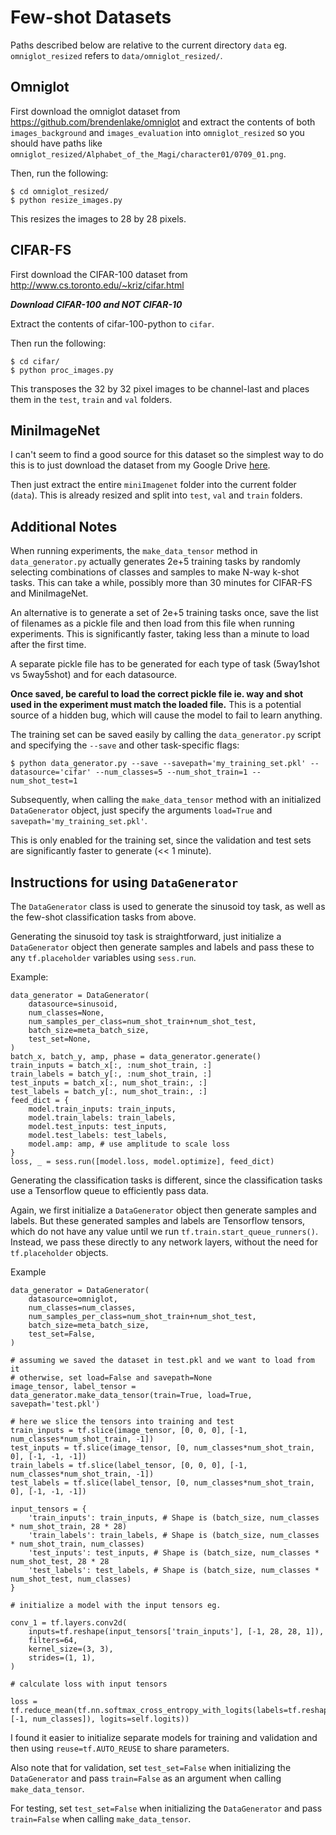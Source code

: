 # Few-shot Datasets

Paths described below are relative to the current directory `data` eg. `omniglot_resized` refers to `data/omniglot_resized/`.

## Omniglot

First download the omniglot dataset from https://github.com/brendenlake/omniglot and extract the contents of both `images_background` and `images_evaluation` into `omniglot_resized` so you should have paths like `omniglot_resized/Alphabet_of_the_Magi/character01/0709_01.png`.

Then, run the following:

```
$ cd omniglot_resized/
$ python resize_images.py
```

This resizes the images to 28 by 28 pixels.

## CIFAR-FS

First download the CIFAR-100 dataset from http://www.cs.toronto.edu/~kriz/cifar.html

***Download CIFAR-100 and NOT CIFAR-10***

Extract the contents of cifar-100-python to `cifar`.

Then run the following:

```
$ cd cifar/
$ python proc_images.py
```

This transposes the 32 by 32 pixel images to be channel-last and places them in the `test`, `train` and `val` folders.

## MiniImageNet

I can't seem to find a good source for this dataset so the simplest way to do this is to just download the dataset from my Google Drive [here](https://drive.google.com/file/d/16pifyDIvxxI0ILEtw587-Kpx1HcaU9e3/view?usp=sharing).

Then just extract the entire `miniImagenet` folder into the current folder (`data`).
This is already resized and split into `test`, `val` and `train` folders.

## Additional Notes

When running experiments, the `make_data_tensor` method in `data_generator.py` actually generates 2e+5 training tasks by randomly selecting combinations of classes and samples to make N-way k-shot tasks. This can take a while, possibly more than 30 minutes for CIFAR-FS and MiniImageNet. 

An alternative is to generate a set of 2e+5 training tasks once, save the list of filenames as a pickle file and then load from this file when running experiments. This is significantly faster, taking less than a minute to load after the first time. 

A separate pickle file has to be generated for each type of task (5way1shot vs 5way5shot) and for each datasource.

**Once saved, be careful to load the correct pickle file ie. way and shot used in the experiment must match the loaded file.** This is a potential source of a hidden bug, which will cause the model to fail to learn anything.

The training set can be saved easily by calling the `data_generator.py` script and specifying the `--save`  and other task-specific flags:

```
$ python data_generator.py --save --savepath='my_training_set.pkl' --datasource='cifar' --num_classes=5 --num_shot_train=1 --num_shot_test=1
```

Subsequently, when calling the `make_data_tensor` method with an initialized `DataGenerator` object, just specify the arguments `load=True` and `savepath='my_training_set.pkl'`.

This is only enabled for the training set, since the validation and test sets are significantly faster to generate (<< 1 minute).

## Instructions for using `DataGenerator`

The `DataGenerator` class is used to generate the sinusoid toy task, as well as the few-shot classification tasks from above.

Generating the sinusoid toy task is straightforward, just initialize a `DataGenerator` object then generate samples and labels and pass these to any `tf.placeholder` variables using `sess.run`.

Example:

```
data_generator = DataGenerator(
	datasource=sinusoid,
	num_classes=None,
	num_samples_per_class=num_shot_train+num_shot_test,
	batch_size=meta_batch_size,
	test_set=None,
)
batch_x, batch_y, amp, phase = data_generator.generate()
train_inputs = batch_x[:, :num_shot_train, :]
train_labels = batch_y[:, :num_shot_train, :]
test_inputs = batch_x[:, num_shot_train:, :]
test_labels = batch_y[:, num_shot_train:, :]
feed_dict = {
	model.train_inputs: train_inputs,
	model.train_labels: train_labels,
	model.test_inputs: test_inputs,
	model.test_labels: test_labels,
	model.amp: amp, # use amplitude to scale loss
}
loss, _ = sess.run([model.loss, model.optimize], feed_dict)
```

Generating the classification tasks is different, since the classification tasks use a Tensorflow queue to efficiently pass data. 

Again, we first initialize a `DataGenerator` object then generate samples and labels. But these generated samples and labels are Tensorflow tensors, which do not have any value until we run `tf.train.start_queue_runners()`. Instead, we pass these directly to any network layers, without the need for `tf.placeholder` objects.

Example

```
data_generator = DataGenerator(
	datasource=omniglot,
	num_classes=num_classes,
	num_samples_per_class=num_shot_train+num_shot_test,
	batch_size=meta_batch_size,
	test_set=False,
)

# assuming we saved the dataset in test.pkl and we want to load from it
# otherwise, set load=False and savepath=None
image_tensor, label_tensor = data_generator.make_data_tensor(train=True, load=True, savepath='test.pkl') 

# here we slice the tensors into training and test
train_inputs = tf.slice(image_tensor, [0, 0, 0], [-1, num_classes*num_shot_train, -1])
test_inputs = tf.slice(image_tensor, [0, num_classes*num_shot_train, 0], [-1, -1, -1])
train_labels = tf.slice(label_tensor, [0, 0, 0], [-1, num_classes*num_shot_train, -1])
test_labels = tf.slice(label_tensor, [0, num_classes*num_shot_train, 0], [-1, -1, -1])

input_tensors = {
	'train_inputs': train_inputs, # Shape is (batch_size, num_classes * num_shot_train, 28 * 28)
	'train_labels': train_labels, # Shape is (batch_size, num_classes * num_shot_train, num_classes)
	'test_inputs': test_inputs, # Shape is (batch_size, num_classes * num_shot_test, 28 * 28
	'test_labels': test_labels, # Shape is (batch_size, num_classes * num_shot_test, num_classes)
}

# initialize a model with the input tensors eg.

conv_1 = tf.layers.conv2d(
	inputs=tf.reshape(input_tensors['train_inputs'], [-1, 28, 28, 1]),
	filters=64,
	kernel_size=(3, 3),
	strides=(1, 1),
)

# calculate loss with input tensors

loss = tf.reduce_mean(tf.nn.softmax_cross_entropy_with_logits(labels=tf.reshape(input_tensors['train_labels'], [-1, num_classes]), logits=self.logits))
```

I found it easier to initialize separate models for training and validation and then using `reuse=tf.AUTO_REUSE` to share parameters.

Also note that for validation, set `test_set=False` when initializing the `DataGenerator` and pass `train=False` as an argument when calling `make_data_tensor`.

For testing, set `test_set=False` when initializing the `DataGenerator` and pass `train=False` when calling `make_data_tensor`.
